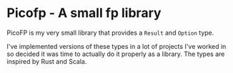 # Picofp - A small fp library

PicoFP is my very small library that provides a `Result` and `Option` type.

I've implemented versions of these types in a lot of projects I've worked in so decided it
was time to actually do it properly as a library. The types are inspired by Rust and Scala.
